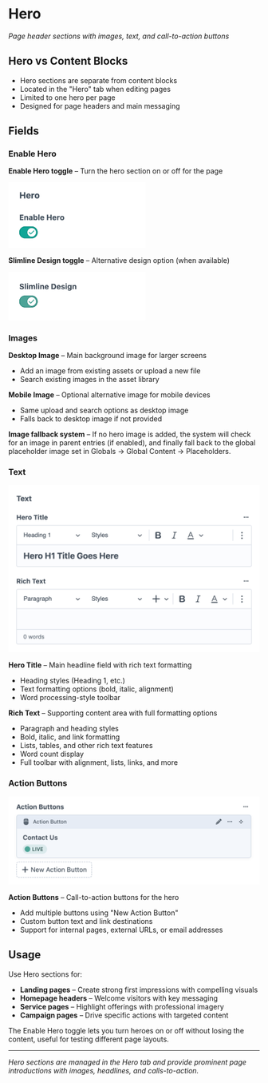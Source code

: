 # Hero

*Page header sections with images, text, and call-to-action buttons*

## Hero vs Content Blocks

- Hero sections are separate from content blocks
- Located in the "Hero" tab when editing pages
- Limited to one hero per page
- Designed for page headers and main messaging

## Fields

### Enable Hero


**Enable Hero toggle** – Turn the hero section on or off for the page

<img src="./screenshots/044.png" alt="Hero tab showing Enable Hero toggle switch in enabled state" style="max-width: 275px">

**Slimline Design toggle** – Alternative design option (when available)

<img src="./screenshots/045.png" alt="Hero tab showing Slimline Design toggle switch in enabled state" style="max-width: 275px">

### Images

**Desktop Image** – Main background image for larger screens
- Add an image from existing assets or upload a new file
- Search existing images in the asset library

**Mobile Image** – Optional alternative image for mobile devices  
- Same upload and search options as desktop image
- Falls back to desktop image if not provided

**Image fallback system** – If no hero image is added, the system will check for an image in parent entries (if enabled), and finally fall back to the global placeholder image set in Globals → Global Content → Placeholders.

### Text

![Text section showing Hero Title and Rich Text fields with formatting toolbars](./screenshots/046.png)

**Hero Title** – Main headline field with rich text formatting
- Heading styles (Heading 1, etc.)
- Text formatting options (bold, italic, alignment)
- Word processing-style toolbar

**Rich Text** – Supporting content area with full formatting options
- Paragraph and heading styles
- Bold, italic, and link formatting
- Lists, tables, and other rich text features
- Word count display
- Full toolbar with alignment, lists, links, and more

### Action Buttons

![Action Buttons section showing "Nothing yet" state with "New Action Button" option](../content-blocks/screenshots/071.png)

**Action Buttons** – Call-to-action buttons for the hero
- Add multiple buttons using "New Action Button"
- Custom button text and link destinations
- Support for internal pages, external URLs, or email addresses

## Usage

Use Hero sections for:
- **Landing pages** – Create strong first impressions with compelling visuals
- **Homepage headers** – Welcome visitors with key messaging
- **Service pages** – Highlight offerings with professional imagery
- **Campaign pages** – Drive specific actions with targeted content

The Enable Hero toggle lets you turn heroes on or off without losing the content, useful for testing different page layouts.

---

*Hero sections are managed in the Hero tab and provide prominent page introductions with images, headlines, and calls-to-action.*